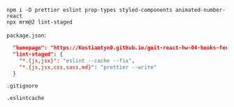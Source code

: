 ```shell
npm i -D prettier eslint prop-types styled-components animated-number-react
npx mrm@2 lint-staged
```

`package.json`:

```json
  "homepage": "https://KostiantynO.github.io/goit-react-hw-04-hooks-feedback"
  "lint-staged": {
    "*.{js,jsx}": "eslint --cache --fix",
    "*.{js,jsx,css,sass,md}": "prettier --write"
  }
```

`.gitignore`

```text
.eslintcache
```

